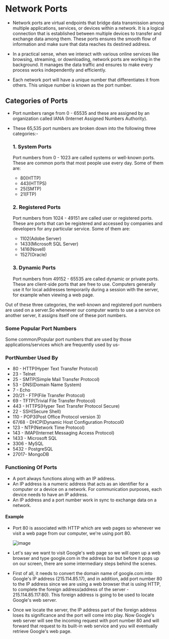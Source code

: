 

# Network Ports

- Network ports are virtual endpoints that bridge data transmission among multiple applications, services, or devices within a network. It is a logical connection that is established between multiple devices to transfer and exchange data among them. These ports ensures the smooth flow of information and make sure that data reaches its destined address.

- In a practical sense, when we interact with various online services like browsing, streaming, or downloading, network ports are working in the background. It manages the data traffic and ensures to make every process works independently and efficiently.

- Each network port will have a unique number that differentiates it from others. This unique number is known as the port number.

## Categories of Ports
- Port numbers range from 0 - 65535 and these are assigned by an organization called IANA (Internet Assigned Numbers Authority). 
- These 65,535 port numbers are broken down into the following three categories:-

  ### 1. System Ports
  Port numbers from 0 - 1023 are called systems or well-known ports. These are common ports that most people use every day. Some of them are:

  - 80(HTTP)
  - 443(HTTPS)
  - 25(SMTP)
  - 21(FTP)

  ### 2. Registered Ports
  Port numbers from 1024 - 49151 are called user or registered ports. These are ports that can be registered and accessed by companies and developers for any particular service. Some of them are:

  - 1102(Adobe Server)
  - 1433(Microsoft SQL Server)
  - 1416(Novell)
  - 1527(Oracle)

  ### 3. Dynamic Ports
  Port numbers from 49152 - 65535 are called dynamic or private ports. These are client-side ports that are free to use. Computers generally use it for local addresses temporarily during a session with the server, for example when viewing a web page.

Out of these three categories, the well-known and registered port numbers are used on a server.So whenever our computer wants to use a service on another server, it assigns itself one of these port numbers.

### Some Popular Port Numbers
Some common/Popular port numbers that are used by those applications/services which are frequently used by us-

### PortNumber	 Used By
  - 80	- HTTP(Hyper Text Transfer Protocol)
  - 23	- Telnet
  - 25	- SMTP(Simple Mail Transfer Protocol)
  - 53	- DNS(Domain Name System)
  - 7    -	Echo
  - 20/21	- FTP(File Transfer Protocol)
  - 69	 - TFTP(Trivial File Transfer Protocol)
  - 443	 - HTTPS(Hyper Text Transfer Protocol Secure)
  - 22	- SSH(Secure Shell)
  - 110	 - POP3(Post Office Protocol version 3)
  - 67/68	 - DHCP(Dynamic Host Configuration Protocol0
  - 123	 - NTP(Network Time Protocol)
  - 143	 - IMAP(Internet Messaging Access Protocol)
  - 1433	 - Microsoft SQL
  - 3306	- MySQL
  - 5432	- PostgreSQL
  - 27017- 	MongoDB

### Functioning Of Ports
- A port always functions along with an IP address.
- An IP address is a numeric address that acts as an identifier for a computer or a device on a network. For communication purposes, each device needs to have an IP address. 
- An IP address and a port number work in sync to exchange data on a network.

#### Example

- Port 80 is associated with HTTP which are web pages so whenever we visit a web page from our computer, we're using port 80.

  ![image](https://github.com/user-attachments/assets/ea7a3171-7ace-4bdd-9dde-c2a8239903b5)


- Let's say we want to visit Google's web page so we will open up a web browser and type google.com in the address bar but before it pops up on our screen, there are some intermediary steps behind the scenes.
-  First of all, it needs to convert the domain name of google.com into Google's IP address (215.114.85.17), and in addition, add port number 80 to the IP address since we are using a web browser that is using HTTP, to complete the foreign address(address of the server - 215.114.85.117:80). This foreign address is going to be used to locate Google's web server.
- Once we locate the server, the IP address part of the foreign address loses its significance and the port will come into play. Now Google's web server will see the incoming request with port number 80 and will forward that request to its built-in web service and you will eventually retrieve Google's web page.

